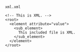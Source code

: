 <!--- GENERATED FILE, DO NOT EDIT --->
<code>xml.xml</code>
```
<!-- This is XML. -->
<root>
  <element attribute="value">
    <sub_element>
      This included file is XML.
    </sub_element>
  </element>
</root>
```
